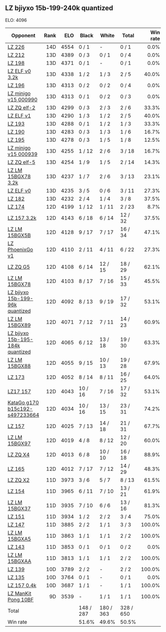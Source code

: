 ## LZ bjiyxo 15b-199-240k quantized ##

ELO: 4096

Opponent | Rank | ELO | Black | White | Total | Win rate
---------|-----:|----:|-------|-------|-------|-------:
[LZ 226](LZ%20226.md) | 14D | 4554 | 0 / 1 | - | 0 / 1 | 0.0%
[LZ 212](LZ%20212.md) | 13D | 4389 | 0 / 3 | 0 / 1 | 0 / 4 | 0.0%
[LZ 198](LZ%20198.md) | 13D | 4371 | 0 / 1 | - | 0 / 1 | 0.0%
[LZ ELF v0 3.2k](LZ%20ELF%20v0%203.2k.md) | 13D | 4338 | 1 / 2 | 1 / 3 | 2 / 5 | 40.0%
[LZ 196](LZ%20196.md) | 13D | 4313 | 0 / 2 | 0 / 2 | 0 / 4 | 0.0%
[LZ minigo v15 000990](LZ%20minigo%20v15%20000990.md) | 13D | 4313 | 0 / 1 | 0 / 2 | 0 / 3 | 0.0%
[LZ ZQ elf-2](LZ%20ZQ%20elf-2.md) | 13D | 4299 | 0 / 3 | 2 / 3 | 2 / 6 | 33.3%
[LZ ELF v1](LZ%20ELF%20v1.md) | 13D | 4290 | 1 / 3 | 1 / 2 | 2 / 5 | 40.0%
[LZ 193](LZ%20193.md) | 13D | 4288 | 0 / 1 | 1 / 2 | 1 / 3 | 33.3%
[LZ 190](LZ%20190.md) | 13D | 4283 | 0 / 3 | 1 / 3 | 1 / 6 | 16.7%
[LZ 195](LZ%20195.md) | 13D | 4278 | 0 / 3 | 1 / 5 | 1 / 8 | 12.5%
[LZ minigo v15 000939](LZ%20minigo%20v15%20000939.md) | 13D | 4255 | 1 / 12 | 2 / 6 | 3 / 18 | 16.7%
[LZ ZQ elf-5](LZ%20ZQ%20elf-5.md) | 13D | 4254 | 1 / 9 | 1 / 5 | 2 / 14 | 14.3%
[LZ LM 15BGX78 3.2k](LZ%20LM%2015BGX78%203.2k.md) | 13D | 4237 | 1 / 7 | 2 / 6 | 3 / 13 | 23.1%
[LZ ELF v0](LZ%20ELF%20v0.md) | 13D | 4235 | 3 / 5 | 0 / 6 | 3 / 11 | 27.3%
[LZ 182](LZ%20182.md) | 13D | 4232 | 2 / 4 | 1 / 4 | 3 / 8 | 37.5%
[LZ 174](LZ%20174.md) | 12D | 4199 | 1 / 12 | 1 / 11 | 2 / 23 | 8.7%
[LZ 157 3.2k](LZ%20157%203.2k.md) | 12D | 4143 | 6 / 18 | 6 / 14 | 12 / 32 | 37.5%
[LZ LM 15BGX5B](LZ%20LM%2015BGX5B.md) | 12D | 4128 | 9 / 17 | 7 / 17 | 16 / 34 | 47.1%
[LZ PhoenixGo v1](LZ%20PhoenixGo%20v1.md) | 12D | 4110 | 2 / 11 | 4 / 11 | 6 / 22 | 27.3%
[LZ ZQ G5](LZ%20ZQ%20G5.md) | 12D | 4108 | 6 / 14 | 12 / 15 | 18 / 29 | 62.1%
[LZ LM 15BGX78](LZ%20LM%2015BGX78.md) | 12D | 4103 | 8 / 17 | 7 / 16 | 15 / 33 | 45.5%
[LZ bjiyxo 15b-199-96k quantized](LZ%20bjiyxo%2015b-199-96k%20quantized.md) | 12D | 4092 | 8 / 13 | 9 / 19 | 17 / 32 | 53.1%
[LZ LM 15BGX89](LZ%20LM%2015BGX89.md) | 12D | 4071 | 7 / 12 | 7 / 11 | 14 / 23 | 60.9%
[LZ bjiyxo 15b-195-184k quantized](LZ%20bjiyxo%2015b-195-184k%20quantized.md) | 12D | 4065 | 6 / 12 | 13 / 18 | 19 / 30 | 63.3%
[LZ LM 15BGX88](LZ%20LM%2015BGX88.md) | 12D | 4055 | 9 / 15 | 10 / 13 | 19 / 28 | 67.9%
[LZ 173](LZ%20173.md) | 12D | 4052 | 8 / 14 | 8 / 11 | 16 / 25 | 64.0%
[LZ17 157](LZ17%20157.md) | 12D | 4043 | 10 / 16 | 7 / 16 | 17 / 32 | 53.1%
[KataGo g170 b15c192-s497233664](KataGo%20g170%20b15c192-s497233664.md) | 12D | 4034 | 10 / 16 | 13 / 15 | 23 / 31 | 74.2%
[LZ 157](LZ%20157.md) | 12D | 4025 | 7 / 13 | 14 / 18 | 21 / 31 | 67.7%
[LZ LM 15BGX97](LZ%20LM%2015BGX97.md) | 12D | 4019 | 4 / 8 | 8 / 12 | 12 / 20 | 60.0%
[LZ ZQ X4](LZ%20ZQ%20X4.md) | 12D | 4013 | 6 / 8 | 10 / 10 | 16 / 18 | 88.9%
[LZ 165](LZ%20165.md) | 12D | 4012 | 7 / 17 | 7 / 12 | 14 / 29 | 48.3%
[LZ ZQ X2](LZ%20ZQ%20X2.md) | 11D | 3973 | 3 / 6 | 5 / 7 | 8 / 13 | 61.5%
[LZ 154](LZ%20154.md) | 11D | 3965 | 6 / 11 | 7 / 10 | 13 / 21 | 61.9%
[LZ LM 15BGX37](LZ%20LM%2015BGX37.md) | 11D | 3935 | 7 / 10 | 6 / 6 | 13 / 16 | 81.3%
[LZ 151](LZ%20151.md) | 11D | 3934 | 1 / 2 | 2 / 2 | 3 / 4 | 75.0%
[LZ 147](LZ%20147.md) | 11D | 3885 | 2 / 2 | 1 / 1 | 3 / 3 | 100.0%
[LZ LM 15BGXA5](LZ%20LM%2015BGXA5.md) | 11D | 3863 | 1 / 1 | 1 / 1 | 2 / 2 | 100.0%
[LZ 143](LZ%20143.md) | 11D | 3853 | 0 / 1 | 0 / 1 | 0 / 2 | 0.0%
[LZ LM 15BGXAA](LZ%20LM%2015BGXAA.md) | 11D | 3813 | 1 / 1 | 1 / 1 | 2 / 2 | 100.0%
[LZ 139](LZ%20139.md) | 10D | 3789 | 2 / 2 | - | 2 / 2 | 100.0%
[LZ 135](LZ%20135.md) | 10D | 3764 | 0 / 1 | - | 0 / 1 | 0.0%
[LZ 157 0.4k](LZ%20157%200.4k.md) | 10D | 3687 | 1 / 1 | - | 1 / 1 | 100.0%
[LZ ManKit Pong 10BF](LZ%20ManKit%20Pong%2010BF.md) | 9D | 3539 | - | 1 / 1 | 1 / 1 | 100.0%
Total | | | 148 / 287 | 180 / 363 | 328 / 650 | 
Win rate| | | 51.6% | 49.6% | 50.5% | 
